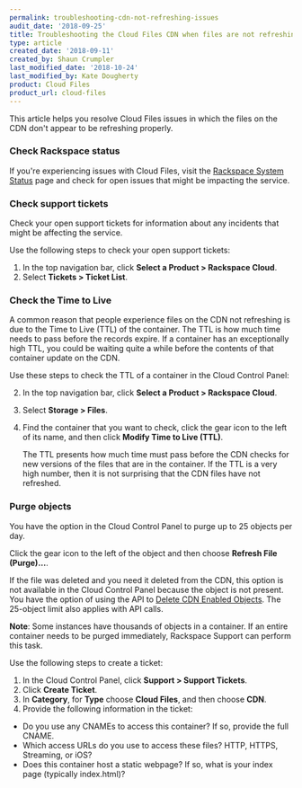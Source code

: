 ```yaml
---
permalink: troubleshooting-cdn-not-refreshing-issues
audit_date: '2018-09-25'
title: Troubleshooting the Cloud Files CDN when files are not refreshing
type: article
created_date: '2018-09-11'
created_by: Shaun Crumpler
last_modified_date: '2018-10-24'
last_modified_by: Kate Dougherty
product: Cloud Files
product_url: cloud-files
---
```


This article helps you resolve Cloud Files issues in which the files on the
CDN don't appear to be refreshing properly.

### Check Rackspace status

If you're experiencing issues with Cloud Files, visit the [Rackspace System
Status](https://rackspace.service-now.com/system_status/) page and check for
open issues that might be impacting the service.

### Check support tickets

Check your open support tickets for information about any incidents that might
be affecting the service.

Use the following steps to check your open support tickets:

1. In the top navigation bar, click **Select a Product > Rackspace Cloud**.
2. Select **Tickets > Ticket List**.

### Check the Time to Live

A common reason that people experience files on the CDN not refreshing is due
to the Time to Live (TTL) of the container. The TTL is how much time needs to
pass before the records expire. If a container has an exceptionally high TTL,
you could be waiting quite a while before the contents of that container
update on the CDN.

Use these steps to check the TTL of a container in the Cloud Control Panel:

2. In the top navigation bar, click **Select a Product > Rackspace Cloud**.
3. Select **Storage > Files**.
4. Find the container that you want to check, click the gear icon to the left
   of its name, and then click **Modify Time to Live (TTL)**.

    The TTL presents how much time must pass before the CDN checks for new
    versions of the files that are in the container. If the TTL is a very high
    number, then it is not surprising that the CDN files have not refreshed.

### Purge objects

You have the option in the Cloud Control Panel to purge up to 25 objects per
day.

Click the gear icon to the left of the object and then choose **Refresh File
(Purge)…**.

If the file was deleted and you need it deleted from the CDN, this option is
not available in the Cloud Control Panel because the object is not present.
You have the option of using the API to [Delete CDN Enabled
Objects](https://docs.rackspace.com/docs/cloud-files/v1/cdn-api-reference/cdn-object-services-operations/#delete-cdn-enabled-object). The 25-object
limit also applies with API calls.

**Note**: Some instances have thousands of objects in a container. If an
entire container needs to be purged immediately, Rackspace Support can perform
this task.

Use the following steps to create a ticket:

1. In the Cloud Control Panel, click **Support > Support Tickets**.
2. Click **Create Ticket**.
3. In **Category**, for **Type** choose **Cloud Files**, and then choose
   **CDN**.
4. Provide the following information in the ticket:
  * Do you use any CNAMEs to access this container?  If so, provide the full CNAME.
  * Which access URLs do you use to access these files? HTTP, HTTPS, Streaming, or iOS?
  * Does this container host a static webpage?  If so, what is your index page (typically index.html)?
